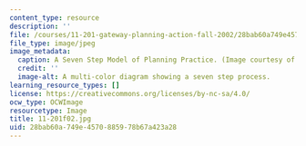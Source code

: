 ```yaml
---
content_type: resource
description: ''
file: /courses/11-201-gateway-planning-action-fall-2002/28bab60a749e4570885978b67a423a28_11-201f02.jpg
file_type: image/jpeg
image_metadata:
  caption: A Seven Step Model of Planning Practice. (Image courtesy of Lawrence Susskind.)
  credit: ''
  image-alt: A multi-color diagram showing a seven step process.
learning_resource_types: []
license: https://creativecommons.org/licenses/by-nc-sa/4.0/
ocw_type: OCWImage
resourcetype: Image
title: 11-201f02.jpg
uid: 28bab60a-749e-4570-8859-78b67a423a28
---
```

